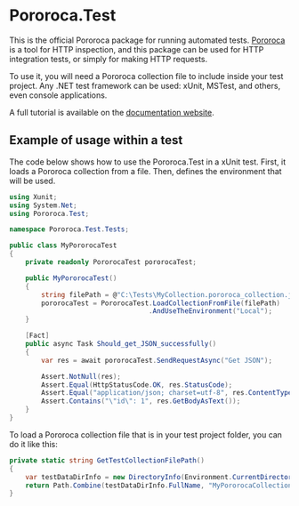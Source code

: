 # Pororoca.Test

This is the official Pororoca package for running automated tests. [Pororoca](https://pororoca.io/) is a tool for HTTP inspection, and this package can be used for HTTP integration tests, or simply for making HTTP requests.

To use it, you will need a Pororoca collection file to include inside your test project. Any .NET test framework can be used: xUnit, MSTest, and others, even console applications.

A full tutorial is available on the [documentation website](https://pororoca.io/docs/automated-tests).

## Example of usage within a test

The code below shows how to use the Pororoca.Test in a xUnit test. First, it loads a Pororoca collection from a file. Then, defines the environment that will be used.

```cs
using Xunit;
using System.Net;
using Pororoca.Test;

namespace Pororoca.Test.Tests;

public class MyPororocaTest
{
    private readonly PororocaTest pororocaTest;

    public MyPororocaTest()
    {
        string filePath = @"C:\Tests\MyCollection.pororoca_collection.json";
        pororocaTest = PororocaTest.LoadCollectionFromFile(filePath)
                                   .AndUseTheEnvironment("Local");
    }

    [Fact]
    public async Task Should_get_JSON_successfully()
    {
        var res = await pororocaTest.SendRequestAsync("Get JSON");

        Assert.NotNull(res);
        Assert.Equal(HttpStatusCode.OK, res.StatusCode);
        Assert.Equal("application/json; charset=utf-8", res.ContentType);
        Assert.Contains("\"id\": 1", res.GetBodyAsText());
    }
}
```

To load a Pororoca collection file that is in your test project folder, you can do it like this:

```cs
private static string GetTestCollectionFilePath()
{
    var testDataDirInfo = new DirectoryInfo(Environment.CurrentDirectory).Parent!.Parent!.Parent!;
    return Path.Combine(testDataDirInfo.FullName, "MyPororocaCollection.pororoca_collection.json");
}
```